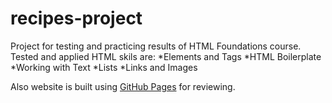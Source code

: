 # recipes-project

Project for testing and practicing results of HTML Foundations course. Tested and applied HTML skils are:
  *Elements and Tags
  *HTML Boilerplate
  *Working with Text
  *Lists
  *Links and Images
  
Also website is built using [GitHub Pages](https://emredogu.github.io/recipes-html-project/) for reviewing.
